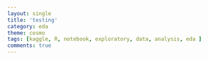 ```yaml
---
layout: single
title: 'testing'
category: eda
theme: cosmo
tags: [kaggle, R, notebook, exploratory, data, analysis, eda ]
comments: true
---
```



<iframe style="width:100%; height:100% ;border:0; src="https://cdn.rawgit.com/germayneng/Tutorials-Notes/2220f5f0/Ensemble/Stacking/stacking_guide_1.html"></iframe>
